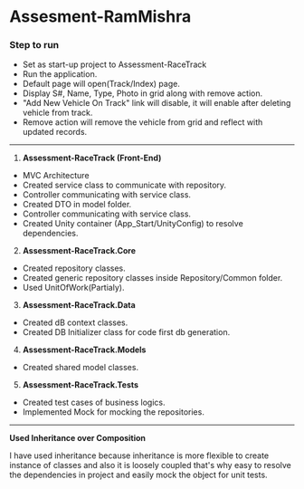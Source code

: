 # Assesment-RamMishra
 ### Step to run
- Set as start-up project to Assessment-RaceTrack
- Run the application.
- Default page will open(Track/Index) page.
- Display S#, Name, Type, Photo in grid along with remove action.
- "Add New Vehicle On Track" link will disable, it will enable after deleting vehicle from track.
- Remove action will remove the vehicle from grid and reflect with updated records.

------------



1. **Assessment-RaceTrack (Front-End)**
 - MVC Architecture
 - Created service class to communicate with repository.
  - Controller communicating with service class.
  - Created DTO in model folder.
  - Controller communicating with service class.
  - Created Unity container (App_Start/UnityConfig) to resolve dependencies.
2. **Assessment-RaceTrack.Core**
 - Created repository classes.
 - Created generic repository classes inside Repository/Common folder.
  - Used UnitOfWork(Partialy).
  
3. **Assessment-RaceTrack.Data**
 - Created dB context classes.
 - Created DB Initializer class for code first db generation.
 
4. **Assessment-RaceTrack.Models**
 - Created shared model classes.
 
5. **Assessment-RaceTrack.Tests**
 - Created test cases of business logics.
 - Implemented Mock for mocking the repositories.
 

------------


**Used Inheritance over Composition**

I have used inheritance because inheritance is more flexible to create instance of classes and also it is loosely coupled that's why easy to resolve the dependencies in project and easily mock the object for unit tests.

